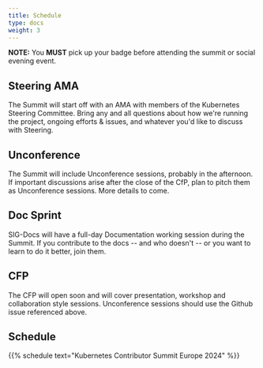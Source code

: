 ```yaml
---
title: Schedule
type: docs
weight: 3
---
```


**NOTE:** You **MUST** pick up your badge before attending the summit or social evening event.

## Steering AMA

The Summit will start off with an AMA with members of the Kubernetes Steering
Committee.  Bring any and all questions about how we're running the project,
ongoing efforts & issues, and whatever you'd like to discuss with Steering.

## Unconference

The Summit will include Unconference sessions, probably in the afternoon.  If important discussions arise after the close of the CfP, plan to pitch them as Unconference sessions.  More details to come.

## Doc Sprint

SIG-Docs will have a full-day Documentation working session during the Summit.
If you contribute to the docs -- and who doesn't -- or you want to learn to
do it better, join them.

## CFP

The CFP will open soon and will cover presentation, workshop and collaboration style sessions. Unconference sessions should use the Github issue referenced above.

## Schedule

{{% schedule
  text="Kubernetes Contributor Summit Europe 2024"
%}}
